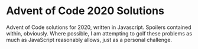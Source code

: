 # Advent of Code 2020 Solutions

Advent of Code solutions for 2020, written in Javascript. Spoilers contained
within, obviously. Where possible, I am attempting to golf these problems as
much as JavaScript reasonably allows, just as a personal challenge.
